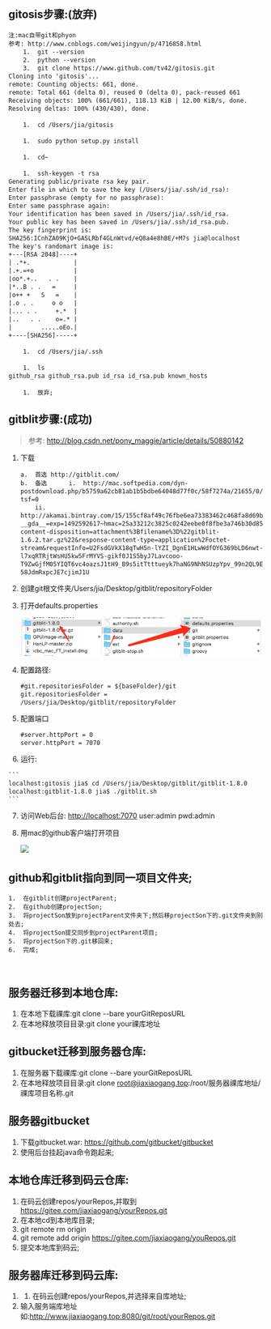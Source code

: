 ## gitosis步骤:(放弃)
```
注:mac自带git和phyon
参考: http://www.cnblogs.com/weijingyun/p/4716858.html
	1.	git --version
	2.	python --version
	3.	git clone https://www.github.com/tv42/gitosis.git
Cloning into 'gitosis'...
remote: Counting objects: 661, done.
remote: Total 661 (delta 0), reused 0 (delta 0), pack-reused 661
Receiving objects: 100% (661/661), 118.13 KiB | 12.00 KiB/s, done.
Resolving deltas: 100% (430/430), done.
 
	1.	cd /Users/jia/gitosis 
 
	1.	sudo python setup.py install
 
	1.	cd~
 
	1.	ssh-keygen -t rsa
Generating public/private rsa key pair.
Enter file in which to save the key (/Users/jia/.ssh/id_rsa): 
Enter passphrase (empty for no passphrase): 
Enter same passphrase again: 
Your identification has been saved in /Users/jia/.ssh/id_rsa.
Your public key has been saved in /Users/jia/.ssh/id_rsa.pub.
The key fingerprint is:
SHA256:ICnhZA09KjO+GASLRbf4GLnWtvd/eQ8a4e8hBE/+M7s jia@localhost
The key's randomart image is:
+---[RSA 2048]----+
| .*+.            |
|.+.=+o           |
|oo*.+..   . .    |
|*..B . .   =     |
|o++ +   S   =    |
|.o . .     o o   |
|... . .     +.*  |
|..   . .    o=.* |
|        .....oEo.|
+----[SHA256]-----+
 
	1.	cd /Users/jia/.ssh 
 
	1.	ls
github_rsa github_rsa.pub id_rsa id_rsa.pub known_hosts
 
	1.	放弃;
```



## gitblit步骤:(成功)

> 参考: http://blog.csdn.net/pony_maggie/article/details/50880142


1.	下载

	```
	a.	首选 http://gitblit.com/
	b.	备选 		i.	http://mac.softpedia.com/dyn-postdownload.php/b5759a62cb81ab1b5bdbe64048d77f0c/58f7274a/21655/0/1?tsf=0
		ii.	http://akamai.bintray.com/15/155cf8af49c76fbe6ea73383462c468fa8d69bad?__gda__=exp=1492592617~hmac=25a33212c3825c0242eebe0f8fbe3a746b30d85ec4e3db8bbc72ca69c47cf621&response-content-disposition=attachment%3Bfilename%3D%22gitblit-1.6.2.tar.gz%22&response-content-type=application%2Foctet-stream&requestInfo=U2FsdGVkX18qTwH5n-lYZI_DgnE1HLwWdfOYG369bLD6nwt-l7xqRTRjtWsHU5kw5FrMYVS-gikf0J1S5byJ7Lavcooo-T9ZwGjfM05YIQT6vc4oazsJ1tH9_B9s5itTtttueyk7haNG9NhNSUzpYpv_99n2QL9E2r0H0O1ChtoNrvuyiJxLWol_Ipy4bGddiZJN4C35LkyH_sIglH9Hzet-58JdmRxpcJE7cjimJ1U
	```

2.	创建git根文件夹/Users/jia/Desktop/gitblit/repositoryFolder
3.	打开defaults.properties

	![](assets/1.png)

4.	配置路径:

	```
	#git.repositoriesFolder = ${baseFolder}/git
	git.repositoriesFolder = /Users/jia/Desktop/gitblit/repositoryFolder
	```
5.	配置端口

	```
	#server.httpPort = 0
	server.httpPort = 7070
	```
 
6.	运行:

	```
	localhost:gitosis jia$ cd /Users/jia/Desktop/gitblit/gitblit-1.8.0 
	localhost:gitblit-1.8.0 jia$ ./gitblit.sh
	```

7.	访问Web后台:
	<http://localhost:7070> user:admin pwd:admin
 
8.	用mac的github客户端打开项目

	![](img/2.png)




## github和gitblit指向到同一项目文件夹;

	1.	在gitblit创建projectParent;
	2.	在github创建projectSon;
	3.	将projectSon放到projectParent文件夹下;然后移projectSon下的.git文件夹到别处去;
	4.	将projectSon提交同步到projectParent项目;
	5.	将projectSon下的.git移回来;
	6.	完成;

 


## 服务器迁移到本地仓库:

1. 在本地下载祼库:git clone --bare yourGitReposURL
2. 在本地释放项目目录:git clone your祼库地址

## gitbucket迁移到服务器仓库:

1. 在服务器下载祼库:git clone --bare yourGitReposURL
2. 在本地释放项目目录:git clone root@jiaxiaogang.top:/root/服务器祼库地址/祼库项目名称.git

## 服务器gitbucket

1. 下载gitbucket.war: https://github.com/gitbucket/gitbucket
2. 使用后台挂起java命令跑起来;

## 本地仓库迁移到码云仓库:

1. 在码云创建repos/yourRepos,并取到 https://gitee.com/jiaxiaogang/yourRepos.git
2. 在本地cd到本地库目录;
3. git remote rm origin
4. git remote add origin https://gitee.com/jiaxiaogang/youRepos.git
5. 提交本地库到码云;

## 服务器库迁移到码云库:

1. 1. 在码云创建repos/yourRepos,并选择来自库地址;
2. 输入服务端库地址如:http://www.jiaxiaogang.top:8080/git/root/yourRepos.git
